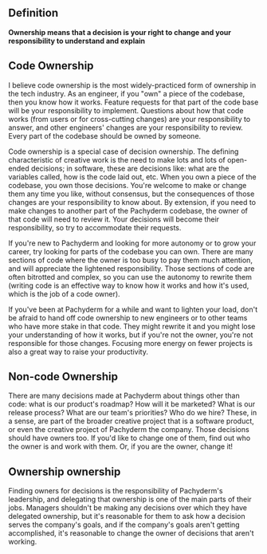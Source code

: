 ## Definition

**Ownership means that a decision is your right to change and your responsibility to understand and explain**

## Code Ownership

I believe code ownership is the most widely-practiced form of ownership in the tech industry. As an engineer, if you "own" a piece of the codebase, then you know how it works. Feature requests for that part of the code base will be your responsibility to implement. Questions about how that code works (from users or for cross-cutting changes) are your responsibility to answer, and other engineers' changes are your responsibility to review. Every part of the codebase should be owned by someone.

Code ownership is a special case of decision ownership. The defining characteristic of creative work is the need to make lots and lots of open-ended decisions; in software, these are decisions like: what are the variables called, how is the code laid out, etc. When you own a piece of the codebase, you own those decisions. You're welcome to make or change them any time you like, without consensus, but the consequences of those changes are your responsibility to know about. By extension, if you need to make changes to another part of the Pachyderm codebase, the owner of that code will need to review it. Your decisions will become their responsibility, so try to accommodate their requests.

If you're new to Pachyderm and looking for more autonomy or to grow your career, try looking for parts of the codebase you can own. There are many sections of code where the owner is too busy to pay them much attention, and will appreciate the lightened responsibility. Those sections of code are often bitrotted and complex, so you can use the autonomy to rewrite them (writing code is an effective way to know how it works and how it's used, which is the job of a code owner).

If you've been at Pachyderm for a while and want to lighten your load, don't be afraid to hand off code ownership to new engineers or to other teams who have more stake in that code. They might rewrite it and you might lose your understanding of how it works, but if you're not the owner, you're not responsible for those changes. Focusing more energy on fewer projects is also a great way to raise your productivity.

## Non-code Ownership

There are many decisions made at Pachyderm about things other than code: what is our product's roadmap? How will it be marketed? What is our release process? What are our team's priorities? Who do we hire? These, in a sense, are part of the broader creative project that is a software product, or even the creative project of Pachyderm the company. Those decisions should have owners too. If you'd like to change one of them, find out who the owner is and work with them. Or, if you are the owner, change it!

## Ownership ownership

Finding owners for decisions is the responsibility of Pachyderm's leadership, and delegating that ownership is one of the main parts of their jobs. Managers shouldn't be making any decisions over which they have delegated ownership, but it's reasonable for them to ask how a decision serves the company's goals, and if the company's goals aren't getting accomplished, it's reasonable to change the owner of decisions that aren't working.

